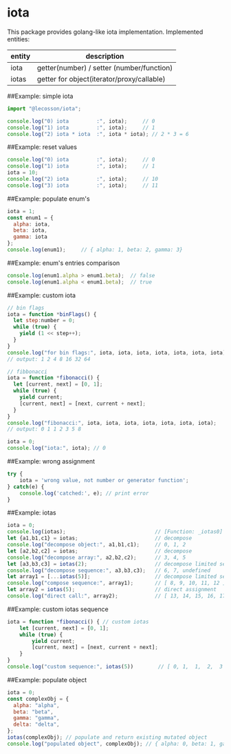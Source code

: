 # iota
This package provides golang-like iota implementation.
Implemented entities:

| entity | description                                |
|--------|--------------------------------------------|
| iota   | getter(number) / setter (number/function)  |
| iotas  | getter for object(iterator/proxy/callable) |

##Example: simple iota

```js
import "@lecosson/iota";

console.log("0) iota         :", iota);     // 0
console.log("1) iota         :", iota);     // 1
console.log("2) iota * iota  :", iota * iota); // 2 * 3 = 6
```

##Example: reset values

```js
console.log("0) iota         :", iota);     // 0
console.log("1) iota         :", iota);     // 1
iota = 10;
console.log("2) iota         :", iota);     // 10
console.log("3) iota         :", iota);     // 11
```

##Example: populate enum's

```js
iota = 1;
const enum1 = {
  alpha: iota,
  beta: iota,
  gamma: iota
};
console.log(enum1);     // { alpha: 1, beta: 2, gamma: 3}
```

##Example: enum's entries comparison

```js
console.log(enum1.alpha > enum1.beta);  // false
console.log(enum1.alpha < enum1.beta);  // true
```

##Example: custom iota

```js
// bin flags
iota = function *binFlags() {
  let step:number = 0;
  while (true) {
    yield (1 << step++);
  }
}
console.log("for bin flags:", iota, iota, iota, iota, iota, iota, iota);
// output: 1 2 4 8 16 32 64

// fibbonacci
iota = function *fibonacci() {
  let [current, next] = [0, 1];
  while (true) {
    yield current;
    [current, next] = [next, current + next];
  }
}
console.log("fibonacci:", iota, iota, iota, iota, iota, iota, iota);
// output: 0 1 1 2 3 5 8

iota = 0;
console.log("iota:", iota); // 0
```

##Example: wrong assignment

```js
try {
    iota = 'wrong value, not number or generator function';
} catch(e) {
    console.log('catched:', e); // print error
}
```

##Example: iotas

```js
iota = 0;
console.log(iotas);                             // [Function: _iotas0]
let {a1,b1,c1} = iotas;                         // decompose
console.log("decompose object:", a1,b1,c1);     // 0, 1, 2
let [a2,b2,c2] = iotas;                         // decompose
console.log("decompose array:", a2,b2,c2);      // 3, 4, 5
let [a3,b3,c3] = iotas(2);                      // decompose limited sequence
console.log("decompose sequence:", a3,b3,c3);   // 6, 7, undefined
let array1 = [...iotas(5)];                     // decompose limited sequence
console.log("compose sequence:", array1);       // [ 8, 9, 10, 11, 12 ]
let array2 = iotas(5);                          // direct assignment
console.log("direct call:", array2);            // [ 13, 14, 15, 16, 17 ]
```

##Example: custom iotas sequence

```js
iota = function *fibonacci() { // custom iotas
    let [current, next] = [0, 1];
    while (true) {
        yield current;
        [current, next] = [next, current + next];
    }
}
console.log("custom sequence:", iotas(5))        // [ 0, 1,  1,  2,  3 ]
```

##Example: populate object

```js
iota = 0;
const complexObj = { 
  alpha: "alpha",
  beta: "beta",
  gamma: "gamma",
  delta: "delta",
};
iotas(complexObj); // populate and return existing mutated object
console.log("populated object", complexObj); // { alpha: 0, beta: 1, gamma: 2, delta: 3 }
```
